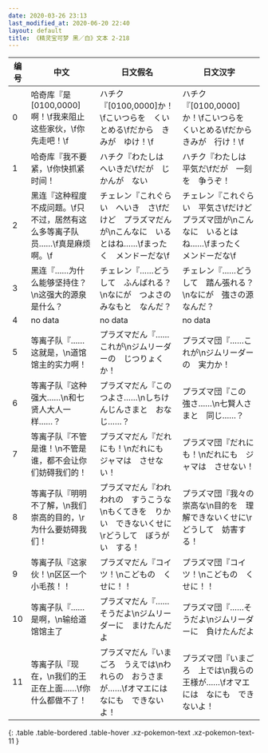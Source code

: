 ```yaml
---
date: 2020-03-26 23:13
last_modified_at: 2020-06-20 22:40
layout: default
title: 《精灵宝可梦 黑／白》文本 2-218
---
```

| 编号 | 中文 | 日文假名 | 日文汉字 |
| ---- | ---- | ---- | --- |
| 0 | 哈奇库『是[0100,0000]啊！\f我来阻止这些家伙，\f你先走吧！\f | ハチク『[0100,0000]か！\fこいつらを　くいとめる\fだから　きみが　ゆけ！\f | ハチク『[0100,0000]か！\fこいつらを　くいとめる\fだから　きみが　行け！\f |
| 1 | 哈奇库『我不要紧，\f你快抓紧时间！ | ハチク『わたしは　へいきだ\fだが　じかんが　ない | ハチク『わたしは　平気だ\fだが　一刻を　争うぞ！ |
| 2 | 黑连『这种程度不成问题。\f只不过，居然有这么多等离子队员……\f真是麻烦啊。\f | チェレン『これぐらい　へいき　さ\fだけど　プラズマだんが\nこんなに　いるとはね……\fまったく　メンドーだな\f | チェレン『これぐらい　平気さ\fだけど　プラズマ団が\nこんなに　いるとはね……\fまったく　メンドーだな\f |
| 3 | 黑连『……为什么能够坚持住？\n这强大的源泉是什么？ | チェレン『……どうして　ふんばれる？\nなにが　つよさの　みなもと　なんだ？ | チェレン『……どうして　踏ん張れる？\nなにが　強さの源　なんだ？ |
| 4 | no data | no data | no data |
| 5 | 等离子队『……这就是，\n道馆馆主的实力啊！ | プラズマだん『……これが\nジムリーダーの　じつりょく　か！ | プラズマ団『……これが\nジムリーダーの　実力か！ |
| 6 | 等离子队『这种强大……\n和七贤人大人一样……？ | プラズマだん『この　つよさ……\nしちけんじんさまと　おなじ……？ | プラズマ団『この　強さ……\n七賢人さまと　同じ……？ |
| 7 | 等离子队『不管是谁！\n不管是谁，都不会让你们妨碍我们的！ | プラズマだん『だれにも！\nだれにも　ジャマは　させない！ | プラズマ団『だれにも！\nだれにも　ジャマは　させない！ |
| 8 | 等离子队『明明不了解，\n我们崇高的目的，\r为什么要妨碍我们！ | プラズマだん『われわれの　すうこうな\nもくてきを　りかい　できないくせに\rどうして　ぼうがい　する！ | プラズマ団『我々の　崇高な\n目的を　理解できないくせに\rどうして　妨害する！ |
| 9 | 等离子队『这家伙！\n区区一个小毛孩！！ | プラズマだん『コイツ！\nこどもの　くせに！！ | プラズマ団『コイツ！\nこどもの　くせに！！ |
| 10 | 等离子队『……是啊，\n输给道馆馆主了 | プラズマだん『……そうだよ\nジムリーダーに　まけたんだよ | プラズマ団『……そうだよ\nジムリーダーに　負けたんだよ |
| 11 | 等离子队『现在，\n我们的王正在上面……\f你什么都做不了！ | プラズマだん『いまごろ　うえでは\nわれらの　おうさまが……\fオマエには　なにも　できないよ！ | プラズマ団『いまごろ　上では\n我らの　王様が……\fオマエには　なにも　できないよ！ |
{: .table .table-bordered .table-hover .xz-pokemon-text .xz-pokemon-text-11 }
